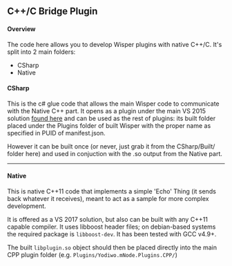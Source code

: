 ## __C++/C Bridge Plugin__

#### __Overview__

The code here allows you to develop Wisper plugins with native C++/C. It's split into 2 main folders:
- CSharp
- Native

#### __CSharp__

This is the c# glue code that allows the main Wisper code to communicate with the Native C++ part. It opens as a plugin under the main VS 2015 solution [found here](https://github.com/yodiwo/plegma/tree/master/Wisper) and can be used as the rest of plugins: its built folder placed under the Plugins folder of built Wisper with the proper name as specified in PUID of manifest.json.

However it can be built once (or never, just grab it from the CSharp/Built/ folder here) and used in conjuction with the .so output from the Native part.

-- -

#### __Native__

This is native C++11 code that implements a simple 'Echo' Thing (it sends back whatever it receives), meant to act as a sample for more complex development.

It is offered as a VS 2017 solution, but also can be built with any C++11 capable compiler.
It uses libboost header files; on debian-based systems the required package is `libboost-dev`.
It has been tested with GCC v4.9+.

The built `libplugin.so` object should then be placed directly into the main CPP plugin folder (e.g. `Plugins/Yodiwo.mNode.Plugins.CPP/`)
